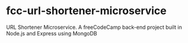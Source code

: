 # fcc-url-shortener-microservice
URL Shortener Microservice.  A freeCodeCamp back-end project built in Node.js and Express using MongoDB

